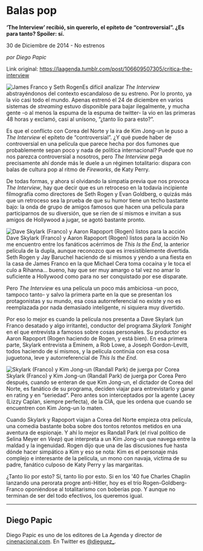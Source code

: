 # Balas pop

**‘The Interview’ recibió, sin quererlo, el epíteto de “controversial”. ¿Es para tanto? Spoiler: sí.**

30 de Diciembre de 2014 - No estrenos

_por Diego Papic_

Link original: https://laagenda.tumblr.com/post/106609507305/critica-the-interview

![James Franco y Seth Rogen](https://64.media.tumblr.com/96c331ae20c819e7f2592468a90845bf/tumblr_inline_pjzzz4H1zt1t6q87u_500.jpg)Es difícil analizar *The Interview* abstrayéndonos del contexto escandaloso de su estreno. Por lo pronto, ya la vio casi todo el mundo. Apenas estrenó el 24 de diciembre en varios sistemas de *streaming* estuvo disponible para bajar ilegalmente, y mucha gente -o al menos la espuma de la espuma de twitter- la vio en las primeras 48 horas y exclamó, casi al unísono, “¿tanto lío para esto?”.

Es que el conflicto con Corea del Norte y la ira de Kim Jong-un le puso a *The Interview* el epíteto de “controversial”. ¿Y qué puede haber de controversial en una película que parece hecha por dos fumones que probablemente sepan poco y nada de política internacional? Puede que no nos parezca controversial a nosotros, pero *The Interview* pega precisamente ahí donde más le duele a un régimen totalitario: dispara con balas de cultura pop al ritmo de *Fireworks*, de Katy Perry.

De todas formas, y ahora sí olvidando la simpatía previa que nos provoca *The Interview*, hay que decir que es un retroceso en la todavía incipiente filmografía como directores de Seth Rogen y Evan Goldberg, o quizás más que un retroceso sea la prueba de que su humor tiene un techo bastante bajo: la onda de grupo de amigos famosos que hacen una película para participarnos de su diversión, que se ríen de sí mismos e invitan a sus amigos de Hollywood a jugar, se agotó bastante pronto.

![Dave Skylark (Franco) y Aaron Rapoport (Rogen) listos para la acción](https://64.media.tumblr.com/96c331ae20c819e7f2592468a90845bf/tumblr_inline_pjzzz4H1zt1t6q87u_250.jpg) Dave Skylark (Franco) y Aaron Rapoport (Rogen) listos para la acción No me encuentro entre los fanáticos acérrimos de *This Is the End*, la anterior película de la dupla, aunque reconozco que es irresistiblemente divertida. Seth Rogen y Jay Baruchel haciendo de sí mismos y yendo a una fiesta en la casa de James Franco en la que Michael Cera toma cocaína y le toca el culo a Rihanna… bueno, hay que ser muy amargo o tal vez no amar lo suficiente a Hollywood como para no ser conquistado por ese disparate.

Pero *The Interview* es una película un poco más ambiciosa -un poco, tampoco tanto- y salvo la primera parte en la que se presentan los protagonistas y su mundo, esa cosa autorreferencial no existe y no es reemplazada por nada demasiado inteligente, ni siquiera muy divertido.

Por eso lo mejor es cuando la película nos presenta a Dave Skylark (un Franco desatado y algo irritante), conductor del programa *Skylark Tonight* en el que entrevista a famosos sobre cosas personales. Su productor es Aaron Rapoport (Rogen haciendo de Rogen, y está bien). En esa primera parte, Skylark entrevista a Eminem, a Rob Lowe, a Joseph Gordon-Levitt, todos haciendo de sí mismos, y la película continúa con esa cosa juguetona, leve y autorreferencial de *This Is the End*.

![Skylark (Franco) y Kim Jong-un (Randall Park) de juerga por Corea](https://64.media.tumblr.com/d3929653b8b4d1ab8eb4bb6f151b4c24/tumblr_inline_pjzzz4YF2W1t6q87u_250.jpg) Skylark (Franco) y Kim Jong-un (Randall Park) de juerga por Corea Pero después, cuando se enteran de que Kim Jong-un, el dictador de Corea del Norte, es fanático de su programa, deciden viajar para entrevistarlo y ganar en rating y en “seriedad”. Pero antes son interceptados por la agente Lacey (Lizzy Caplan, siempre perfecta), de la CIA, que les ordena que cuando se encuentren con Kim Jong-un lo maten.

Cuando Skylark y Rapoport viajan a Corea del Norte empieza otra película, una comedia bastante boba sobre dos tontos retontos metidos en una aventura de espionaje. Y ahí lo mejor es Randall Park (el rival político de Selina Meyer en *Veep*) que interpreta a un Kim Jong-un que navega entre la maldad y la ingenuidad. Rogen dijo que una de las discusiones fue hasta dónde hacer simpático a Kim y eso se nota: Kim es el personaje más complejo e interesante de la película, un mono con navaja, víctima de su padre, fanático culposo de Katy Perry y las margaritas.

¿Tanto lío por esto? Sí, tanto lío por esto. Si en los '40 fue Charles Chaplin lanzando una perorata progre anti-Hitler, hoy es el trío Rogen-Goldberg-Franco oponiéndose al totalitarismo con boberías pop. Y aunque no terminan de ser del todo efectivos, los queremos igual.



---

Diego Papic
-----------

Diego Papic es uno de los editores de La Agenda y director de [cinenacional.com](http://www.cinenacional.com). En Twitter es [@dieguez\_](http://www.twitter.com/dieguez_).

